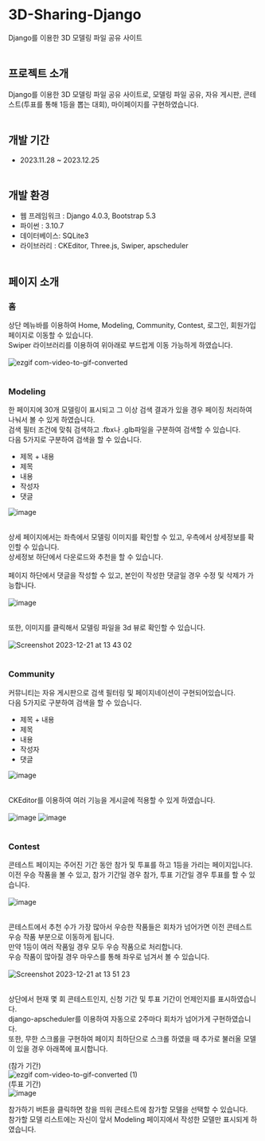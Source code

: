 # 3D-Sharing-Django
Django를 이용한 3D 모델링 파일 공유 사이트
<br><br>

## 프로젝트 소개
Django를 이용한 3D 모델링 파일 공유 사이트로, 모델링 파일 공유, 자유 게시판, 콘테스트(투표를 통해 1등을 뽑는 대회), 마이페이지를 구현하였습니다.
<br><br>

## 개발 기간
- 2023.11.28 ~ 2023.12.25
<br><br>

## 개발 환경
- 웹 프레임워크 : Django 4.0.3, Bootstrap 5.3
- 파이썬 : 3.10.7
- 데이터베이스: SQLite3
- 라이브러리 : CKEditor, Three.js, Swiper, apscheduler
<br><br>

## 페이지 소개
### 홈
상단 메뉴바를 이용하여 Home, Modeling, Community, Contest, 로그인, 회원가입 페이지로 이동할 수 있습니다.<br>
Swiper 라이브러리를 이용하여 위아래로 부드럽게 이동 가능하게 하였습니다.<br><br>
![ezgif com-video-to-gif-converted](https://github.com/magic7549/3D-Sharing-Django/assets/32091601/e2a9821c-13de-41cd-bb59-3defc79eeff4)
<br><br>

### Modeling
한 페이지에 30개 모델링이 표시되고 그 이상 검색 결과가 있을 경우 페이징 처리하여 나눠서 볼 수 있게 하였습니다.<br>
검색 필터 조건에 맞춰 검색하고 .fbx나 .glb파일을 구분하여 검색할 수 있습니다.<br>
다음 5가지로 구분하여 검색을 할 수 있습니다.
- 제목 + 내용
- 제목
- 내용
- 작성자
- 댓글

![image](https://github.com/magic7549/3D-Sharing-Django/assets/32091601/ac862fb8-a54f-4cc6-a951-6fe75cf008f5)
<br><br>

상세 페이지에서는 좌측에서 모델링 이미지를 확인할 수 있고, 우측에서 상세정보를 확인할 수 있습니다.<br>
상세정보 하단에서 다운로드와 추천을 할 수 있습니다.<br>
<br>
페이지 하단에서 댓글을 작성할 수 있고, 본인이 작성한 댓글일 경우 수정 및 삭제가 가능합니다.<br><br>
![image](https://github.com/magic7549/3D-Sharing-Django/assets/32091601/91b822ad-d1d4-450f-a999-6265bd46d27a)
<br><br>

또한, 이미지를 클릭해서 모델링 파일을 3d 뷰로 확인할 수 있습니다.<br><br>
![Screenshot 2023-12-21 at 13 43 02](https://github.com/magic7549/3D-Sharing-Django/assets/32091601/512177ce-4ffc-43e5-ab27-28d02ce843d9)
<br><br>

### Community
커뮤니티는 자유 게시판으로 검색 필터링 및 페이지네이션이 구현되어있습니다.<br>
다음 5가지로 구분하여 검색을 할 수 있습니다.
- 제목 + 내용
- 제목
- 내용
- 작성자
- 댓글

![image](https://github.com/magic7549/3D-Sharing-Django/assets/32091601/57867855-fea8-497e-9892-5b2c2f13f063)
<br><br>

CKEditor를 이용하여 여러 기능을 게시글에 적용할 수 있게 하였습니다.<br><br>
![image](https://github.com/magic7549/3D-Sharing-Django/assets/32091601/4aabd6c4-3593-43ce-af80-83fbfbdc080f)
![image](https://github.com/magic7549/3D-Sharing-Django/assets/32091601/480e9514-9b1b-44db-bd9f-fe661383b195)
<br><br>

### Contest
콘테스트 페이지는 주어진 기간 동안 참가 및 투표를 하고 1등을 가리는 페이지입니다.<br>
이전 우승 작품을 볼 수 있고, 참가 기간일 경우 참가, 투표 기간일 경우 투표를 할 수 있습니다.<br><br>
![image](https://github.com/magic7549/3D-Sharing-Django/assets/32091601/2059c058-3229-462e-b9bd-19e9eb3c42ac)
<br><br>

콘테스트에서 추천 수가 가장 많아서 우승한 작품들은 회차가 넘어가면 이전 콘테스트 우승 작품 부분으로 이동하게 됩니다.<br>
만약 1등이 여러 작품일 경우 모두 우승 작품으로 처리합니다.<br>
우승 작품이 많아질 경우 마우스를 통해 좌우로 넘겨서 볼 수 있습니다.<br><br>
![Screenshot 2023-12-21 at 13 51 23](https://github.com/magic7549/3D-Sharing-Django/assets/32091601/e2b3151f-f658-4470-bd69-7154d2c01022)
<br><br>

상단에서 현재 몇 회 콘테스트인지, 신청 기간 및 투표 기간이 언제인지를 표시하였습니다.<br>
django-apscheduler를 이용하여 자동으로 2주마다 회차가 넘어가게 구현하였습니다.<br>
또한, 무한 스크롤을 구현하여 페이지 최하단으로 스크롤 하였을 때 추가로 불러올 모델이 있을 경우 아래쪽에 표시합니다.<br>

(참가 기간)<br>
![ezgif com-video-to-gif-converted (1)](https://github.com/magic7549/3D-Sharing-Django/assets/32091601/954054c9-0058-42f2-ab72-aa6bae806791)<br>
(투표 기간)<br>
![image](https://github.com/magic7549/3D-Sharing-Django/assets/32091601/b3622208-e2f5-426a-9060-bad519297c71)<br>

참가하기 버튼을 클릭하면 창을 띄워 콘테스트에 참가할 모델을 선택할 수 있습니다.<br>
참가할 모델 리스트에는 자신이 앞서 Modeling 페이지에서 작성한 모델만 표시되게 하였습니다.<br>
